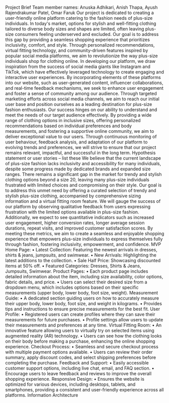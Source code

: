 Project Brief 
Team member names:  Anuska Adhikari, Anish Thapa, Ayush Rajendrakumar Patel, Omar Faruk
Our project is dedicated to creating a user-friendly online platform catering to the fashion needs of plus-size individuals. In today's market, options for stylish and well-fitting clothing tailored to diverse body sizes and shapes are limited, often leaving plus-size consumers feeling underserved and excluded. Our goal is to address this gap by providing a seamless shopping experience that prioritizes inclusivity, comfort, and style. Through personalized recommendations, virtual fitting technology, and community-driven features inspired by popular social media platforms, we aim to revolutionize the way plus-size individuals shop for clothing online.
In developing our platform, we draw inspiration from the success of social media giants like Instagram and TikTok, which have effectively leveraged technology to create engaging and interactive user experiences. By incorporating elements of these platforms into our website, such as user-generated content, influencer collaborations, and real-time feedback mechanisms, we seek to enhance user engagement and foster a sense of community among our audience. Through targeted marketing efforts across social media channels, we aim to reach our initial user base and position ourselves as a leading destination for plus-size fashion enthusiasts.
Our success hinges on our ability to understand and meet the needs of our target audience effectively. By providing a wide range of clothing options in inclusive sizes, offering personalized recommendations based on individual preferences and body measurements, and fostering a supportive online community, we aim to deliver exceptional value to our users. Through continuous monitoring of user behaviour, feedback analysis, and adaptation of our platform to evolving trends and preferences, we will strive to ensure that our project remains relevant, impactful, and successful in the long term.
Hypothesis statement or user stories – list these
We believe that the current landscape of plus-size fashion lacks inclusivity and accessibility for many individuals, despite some progress made by dedicated brands and expanded size ranges. There remains a significant gap in the market for trendy and stylish clothing options beyond a size 20, leaving many plus-size individuals frustrated with limited choices and compromising on their style. Our goal is to address this unmet need by offering a curated selection of trendy and stylish plus-size clothing, accompanied by comprehensive sizing information and a virtual fitting room feature.
We will gauge the success of our platform by observing qualitative feedback from users expressing frustration with the limited options available in plus-size fashion. Additionally, we expect to see quantitative indicators such as increased user engagement, higher conversion rates, longer average session durations, repeat visits, and improved customer satisfaction scores. By meeting these metrics, we aim to create a seamless and enjoyable shopping experience that empowers plus-size individuals to express themselves fully through fashion, fostering inclusivity, empowerment, and confidence.
MVP 
Home Page:
•	Latest Collection: Featuring the newest arrivals in dresses, shirts & jeans, jumpsuits, and swimwear.
•	New Arrivals: Highlighting the latest additions to the collection.
•	Sale Half Price: Showcasing discounted items at 50% off.
•	Featured Categories: Dresses, Shirts & Jeans, Jumpsuits, Swimwear.
Product Pages:
•	Each product page includes detailed information about the item, including size availability, color options, fabric details, and price.
•	Users can select their desired size from a dropdown menu, which includes options based on their specific measurements (upper body, lower body, foot size, weight).
Measurement Guide:
•	A dedicated section guiding users on how to accurately measure their upper body, lower body, foot size, and weight in kilograms.
•	Provides tips and instructions to ensure precise measurements for the best fit.
User Profile:
•	Registered users can create profiles where they can save their measurements for future purchases.
•	Profile settings allow users to update their measurements and preferences at any time.
Virtual Fitting Room:
•	An innovative feature allowing users to virtually try on selected items using augmented reality (AR) technology.
•	Users can see how the clothing looks on their body before making a purchase, enhancing the online shopping experience.
Checkout Process:
•	Seamless and secure checkout process with multiple payment options available.
•	Users can review their order summary, apply discount codes, and select shipping preferences before completing the purchase.
Feedback and Support:
•	Easily accessible customer support options, including live chat, email, and FAQ section.
•	Encourage users to leave feedback and reviews to improve the overall shopping experience.
Responsive Design:
•	Ensures the website is optimized for various devices, including desktops, tablets, and smartphones, providing a consistent and user-friendly experience across all platforms.
Information Architecture
  
